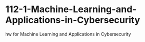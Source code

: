 # 112-1-Machine-Learning-and-Applications-in-Cybersecurity
hw for Machine Learning and Applications in Cybersecurity
